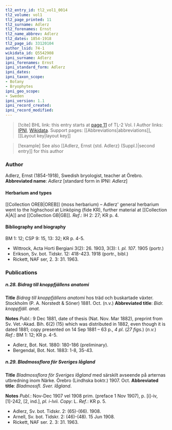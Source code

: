 ```yaml
---
tl2_entry_id: tl2_vol1_0014
tl2_volume: vol1
tl2_page_printed: 11
tl2_surname: Adlerz
tl2_forenames: Ernst
tl2_name_abbrev: Adlerz
tl2_dates: 1854-1918
tl2_page_id: 33120104
author_lsid: 74-1
wikidata_id: Q5542908
ipni_surname: Adlerz
ipni_forenames: Ernst
ipni_standard_form: Adlerz
ipni_dates: 
ipni_taxon_scope: 
- Botany
- Bryophytes
ipni_geo_scope: 
- Sweden
ipni_version: 1.1
ipni_record_created: 
ipni_record_modified:
---
```


> [!cite] BHL link: this entry starts at [page 11](https://www.biodiversitylibrary.org/page/33120104) of TL-2 Vol. I
> Author links: [IPNI](https://www.ipni.org/a/74-1), [Wikidata](https://www.wikidata.org/wiki/Q5542908). Support pages: [[Abbreviations|abbreviations]], [[Layout key|layout key]]

> [!example] See also [[Adlerz, Ernst {std. Adlerz} (Suppl.)|second entry]] for this author

### Author

Adlerz, Ernst (1854-1918), Swedish bryologist, teacher at Örebro. 
**Abbreviated name**: *Adlerz* \[standard form in IPNI: *Adlerz*\]

#### Herbarium and types

[[Collection OREB|OREB]] (moss herbarium) – Adlerz' general herbarium went to the highschool at Linköping (fide KR), further material at [[Collection A|A]] and [[Collection GB|GB]].
*Ref*.: IH 2: 27; KR p. 4.

#### Bibliography and biography

BM 1: 12; CSP 9: 15, 13: 32; KR p. 4-5.
- Wittrock, Acta Horti Bergiani 3(2): 26. 1903, 3(3): I. *pl. 107*. 1905 (portr.)
- Erikson, Sv. bot. Tidskr. 12: 418-423. 1918 (portr., bibl.)
- Rickett, NAF ser, 2. 3: 31. 1963.

### Publications

##### n.28. Bidrag till knoppfjällens anatomi

**Title**
*Bidrag till knoppfjällens anatomi* hos träd och buskartade växter. Stockholm (P. A. Norstedt & Söner) 1881. Oct. (n.v.)
**Abbreviated title**: *Bidr. knoppfjäll. anat.*

**Notes**
*Publ*.: 9 Dec 1881, date of thesis (Nat. Nov. Mar 1882), preprint from Sv. Vet.-Akad. Bih. 6(2) (15) which was distributed in 1882, even though it is dated 1881; copy presented on 14 Sep 1881 – 63 p., *4 pl*. (*27 figs.*) (*n.v.*)
*Ref*.: BM 1: 12; KR p. 4-5.
- Adlerz, Bot. Not. 1880: 180-186 (preliminary).
- Bergendal, Bot. Not. 1883: 1-8, 35-43.

##### n.29. Bladmossflora för Sveriges lågland

**Title**
*Bladmossflora för Sveriges lågland* med särskilt avseende på arternas utbredning inom Närke. Örebro (Lindhska boktr.) 1907. Oct.
**Abbreviated title**: *Bladmossfl. Sver. lågland*.

**Notes**
*Publ*.: Nov-Dec 1907 vel 1908 prim. (preface 1 Nov 1907), p. \[i\]-iv, \[1\]-242, \[2, ind.\], *pl. i-lvii. Copy*: L.
*Ref*.: KR p. 5.
- Adlerz, Sv. bot. Tidskr. 2: (65)-(66). 1908.
- Arnell, Sv. bot. Tidskr. 2: (46)-(48). 15 Jun 1908.
- Rickett, NAF ser. 2. 3: 31. 1963.


